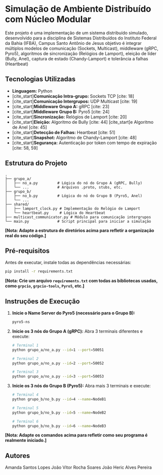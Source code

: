 # Simulação de Ambiente Distribuído com Núcleo Modular

Este projeto é uma implementação de um sistema distribuído simulado, desenvolvido para a disciplina de Sistemas Distribuídos do Instituto Federal da Bahia (IFBA), Campus Santo Antônio de Jesus  objetivo é integrar múltiplos modelos de comunicação (Sockets, Multicast), middleware (gRPC, Pyro5), algoritmos de sincronização (Relógios de Lamport), eleição de líder (Bully, Anel), captura de estado (Chandy-Lamport) e tolerância a falhas (Heartbeat)

## Tecnologias Utilizadas

* **Linguagem:** Python
* [cite_start]**Comunicação Intra-grupo:** Sockets TCP [cite: 18]
* [cite_start]**Comunicação Intergrupos:** UDP Multicast [cite: 19]
* [cite_start]**Middleware Grupo A:** gRPC [cite: 23]
* [cite_start]**Middleware Grupo B:** Pyro5 [cite: 24]
* [cite_start]**Sincronização:** Relógios de Lamport [cite: 20]
* [cite_start]**Eleição:** Algoritmo de Bully [cite: 44] [cite_start]e Algoritmo de Anel [cite: 45]
* [cite_start]**Detecção de Falhas:** Heartbeat [cite: 51]
* [cite_start]**Snapshot:** Algoritmo de Chandy-Lamport [cite: 48]
* [cite_start]**Segurança:** Autenticação por token com tempo de expiração [cite: 58, 59]

## Estrutura do Projeto

```
.
├── grupo_a/
│   ├── no_a.py         # Lógica do nó do Grupo A (gRPC, Bully)
│   └── ...             # Arquivos .proto, stubs, etc.
├── grupo_b/
│   ├── no_b.py         # Lógica do nó do Grupo B (Pyro5, Anel)
│   └── ...
├── shared/
│   ├── lamport_clock.py # Implementação do Relógio de Lamport
│   └── heartbeat.py     # Lógica do Heartbeat
├── multicast_communicator.py # Módulo para comunicação intergrupos
└── main.py             # Script principal para iniciar a simulação
```
**[Nota: Adapte a estrutura de diretórios acima para refletir a organização real do seu código.]**

## Pré-requisitos

Antes de executar, instale todas as dependências necessárias:
```bash
pip install -r requirements.txt
```
**[Nota: Crie um arquivo `requirements.txt` com todas as bibliotecas usadas, como `grpcio`, `grpcio-tools`, `Pyro5`, etc.]**

## Instruções de Execução

1.  **Inicie o Name Server do Pyro5 (necessário para o Grupo B):**
    ```bash
    pyro5-ns
    ```

2.  **Inicie os 3 nós do Grupo A (gRPC):**
    Abra 3 terminais diferentes e execute:
    ```bash
    # Terminal 1
    python grupo_a/no_a.py --id=1 --port=50051

    # Terminal 2
    python grupo_a/no_a.py --id=2 --port=50052

    # Terminal 3
    python grupo_a/no_a.py --id=3 --port=50053
    ```

3.  **Inicie os 3 nós do Grupo B (Pyro5):**
    Abra mais 3 terminais e execute:
    ```bash
    # Terminal 4
    python grupo_b/no_b.py --id=4 --name=NodeB1

    # Terminal 5
    python grupo_b/no_b.py --id=5 --name=NodeB2

    # Terminal 6
    python grupo_b/no_b.py --id=6 --name=NodeB3
    ```
**[Nota: Adapte os comandos acima para refletir como seu programa é realmente iniciado.]**

## Autores
 Amanda Santos Lopes
 João Vitor Rocha Soares
 João Heric Alves Pereira

